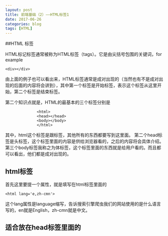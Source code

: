 ```yaml
---
layout: post
title: 前端基础（2）——HTML标签1
date: 2017-06-26
categories: blog
tags: [HTML]
---
```


##HTML 标签

HTML标记标签通常被称为HTML标签（tags）。它是由尖括号包围的关键词，for example

>
    <div></div>

由上面的例子也可以看出来，HTML标签通常是成对出现的（当然也有不是成对出现的后面的内容将会讲到），其中第一个标签是开始标签，表示这个标签从这里开始，第二个标签是结束标签。

第二个知识点就是，HTML的最基本的三个标签分别是

                  <html>
                  <head></head>
                  <body></body>
                  </html>

其中，html这个标签是跟标签，其他所有的东西都要写到这里面。
第二个head标签是头标签，这个标签里面的内容是供给浏览器看的，之后的内容将会具体介绍。
第三个body标签我称之为体标签，这个标签里面的东西就是给用户看的。而且都可以看出，他们都是成对出现的。

## html标签 
 
首先这里要提一个属性，就是填写在html标签里面的

    <html lang='e,zh-cmn'>

这个lang属性是language缩写，告诉搜索引擎爬虫我们的网站使用的是什么语言写的，en就是English，zh-cmn就是中文。


## 适合放在head标签里面的<title>标签，<meta>标签 

毋庸置疑，所有的标签都是放在html标签里面，但是那些应该放在head里面供给浏览器看，哪些又应该放在head标签里面供给用户看呢？接下来就给大家讲一讲；

关于title标签，写法是这样的
 >
                  <title>网页的名称呢</title>
 
这个标签可以设定你的网站的名称，

    <meta>标签，在讲这个标签的时候，需要给大家来个例子
 
 在body标签我们写这样的代码
 
 >
            <body>
                          hahaha
                          哈哈哈
            </body>
            
 >      
                   
然后我们打开这个网页，网页结果显示的是这样的：“hahahahah 鍝堝搱鍝� ” ，意思就是，浏览器可以正确识别出hahaha，但是却不能正常识别出中文。（作为中国人，我表示不满），那怎样才能正确显示呢？

这时候meta标签就上场了。 meta标签代表功能，这个标签跟以往的标签明显的区别就是，它是单标签，其中有个属性-属性值：charset=“utf-8”，告诉浏览器，这里你需要用多国语言来进行识别，这时候，就可以正确显示出中文啦。 着了额外说一下，charset属性还有其他的属性值：gbk2313，表示中文简体字符，big5表示中文繁体字符，gbk也是一种字符编码，向下兼容gbk2312，向上支持ISO 10646.1国际标准，这个大家了解就行，面试最多就问道gbk就差不多了，简单理解就是gbk是gbk2312的高级版，识别的内容更多。

这里有两种写法第一种就是：
 
        <meta charset='utf-8'>


第二种写法就是:

    <  meta http-equiv="content-Type"content="text/html;charset=utf-8">
   

这两种方法其实都可以，但是我更喜欢第一种，方便嘛。

其实meta还有很多属性，例如可以利用window-target这个属性来设定窗口，利用set-cooki来进行cookie的设定都是可以的。

OK那么今天的干活就先写到这里啦。

嘿嘿 。。。别着急，给你一些必备的专业素养喔。

## 浏览器

大家都知道，我们上网要用浏览器，那么你对浏览器有什么了解呢？ 作为IT工程师，关于浏览器的各种知识肯定是一个重要的素养体现，特别是在前端工程师做兼容的时候，对浏览器的各种参数更是要了解的一清二楚。 今天就给大家来个简短的介绍吧。

主流浏览器必须要有强大的市场份额，重要的是，要有自己的内核（核心）

目前来说世界主流浏览器有:

IE：微软皇家御用浏览器（现在新增一个哥们edge）， 内核 ：trident

Chrome：谷歌亲儿子，内核：blink/webkit

Firefox：火狐浏览器，上机考试听说过，就用的它。。。还有谷歌，内核：gecko

Opera：欧朋浏览器，兼容性超级好，内核：presto

Safari：苹果公司的浏览器，内核：webkit

这里做一下解释 ，以前chrome和Apple一起开发的内核webkit，后来谷歌单独开发了一个blink，所以chorme内核写了两个。
 
 OK，那么今天的复习就先到这里吧，看到这，就留言吧，谢谢^\/^
 
 
 
 
